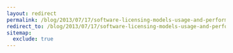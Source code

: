 ```yaml
---
layout: redirect
permalink: /blog/2013/07/17/software-licensing-models-usage-and-performance
redirect_to: /blog/2013/07/17/software-licensing-models-usage-and-performance/
sitemap:
  exclude: true
---
```

